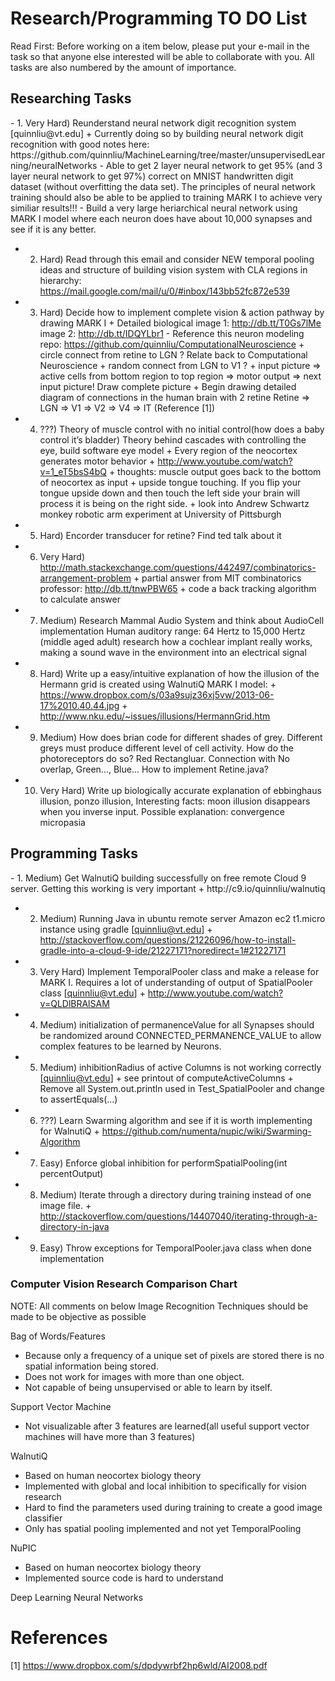 Research/Programming TO DO List
===============================
Read First: Before working on a item below, please put your e-mail in the task so that anyone else interested 
will be able to collaborate with you. All tasks are also numbered by the amount of importance.

<h2>Researching Tasks</h2>  
  - 1. Very Hard) Reunderstand neural network digit recognition system [quinnliu@vt.edu]
       + Currently doing so by building neural network digit recognition with good notes here:
         https://github.com/quinnliu/MachineLearning/tree/master/unsupervisedLearning/neuralNetworks
           - Able to get 2 layer neural network to get 95% (and 3 layer neural network to get 97%) correct on MNIST handwritten  
             digit dataset (without overfitting the data set). The principles of neural network training should also be able to be applied to training MARK I to achieve very similiar results!!!
           - Build a very large heriarchical neural network using MARK I model where each neuron does have about 10,000 synapses
             and see if it is any better.

  - 2. Hard) Read through this email and consider NEW temporal pooling ideas and structure of building vision system with CLA 
             regions in hierarchy: https://mail.google.com/mail/u/0/#inbox/143bb52fc872e539

  - 3. Hard) Decide how to implement complete vision & action pathway by drawing MARK I 
             + Detailed biological image 1: http://db.tt/T0Gs7lMe image 2: http://db.tt/IDQYLbr1 
               - Reference this neuron modeling repo: https://github.com/quinnliu/ComputationalNeuroscience
	               + circle connect from retine to LGN ? Relate back to Computational Neuroscience
                 + random connect from LGN to V1 ? 
	           + input picture => active cells from bottom region to top region => motor output => next input picture! Draw 
               complete picture
             + Begin drawing detailed diagram of connections in the human brain with 2 retine
	             Retine => LGN => V1 => V2 => V4 => IT (Reference [1]) 

  - 4. ???) Theory of muscle control with no initial control(how does a baby control it’s bladder)
            Theory behind cascades with controlling the eye, build software eye model
            + Every region of the neocortex generates motor behavior
            + http://www.youtube.com/watch?v=1_eT5bsS4bQ
            + thoughts: muscle output goes back to the bottom of neocortex as input
            + upside tongue touching. If you flip your tongue upside down and then touch the left side your brain will process it
              is being on the right side. 
            + look into Andrew Schwartz monkey robotic arm experiment at University of Pittsburgh

  - 5. Hard) Encorder transducer for retine? Find ted talk about it

  - 6. Very Hard) http://math.stackexchange.com/questions/442497/combinatorics-arrangement-problem
                  + partial answer from MIT combinatorics professor: http://db.tt/tnwPBW65
                  + code a back tracking algorithm to calculate answer 

  - 7. Medium) Research Mammal Audio System and think about AudioCell implementation
               Human auditory range: 64 Hertz to 15,000 Hertz (middle aged adult) research how a cochlear implant really
               works, making a sound wave in the environment into an electrical signal

  - 8. Hard) Write up a easy/intuitive explanation of how the illusion of the Hermann grid is created
             using WalnutiQ MARK I model:
             + https://www.dropbox.com/s/03a9sujz36xj5vw/2013-06-17%2010.40.44.jpg
             + http://www.nku.edu/~issues/illusions/HermannGrid.htm

  - 9. Medium) How does brian code for different shades of grey. Different greys must produce different level of cell activity.
               How do the photoreceptors do so? Red Rectangluar. Connection with No overlap, Green..., Blue... How to implement Retine.java?

  - 10. Very Hard) Write up biologically accurate explanation of ebbinghaus illusion, ponzo illusion,
                   Interesting facts: moon illusion disappears when you inverse input. Possible explanation: convergence micropasia

<h2>Programming Tasks</h2>
  - 1. Medium) Get WalnutiQ building successfully on free remote Cloud 9 server. Getting this working is very important
       + http://c9.io/quinnliu/walnutiq

  - 2. Medium) Running Java in ubuntu remote server Amazon ec2 t1.micro instance using gradle [quinnliu@vt.edu]
               + http://stackoverflow.com/questions/21226096/how-to-install-gradle-into-a-cloud-9-ide/21227171?noredirect=1#21227171

  - 3. Very Hard) Implement TemporalPooler class and make a release for MARK I. Requires a lot of understanding of output of
                  SpatialPooler class [quinnliu@vt.edu]
                  + http://www.youtube.com/watch?v=QLDlBRAlSAM

  - 4. Medium) initialization of permanenceValue for all Synapses should be randomized around CONNECTED_PERMANENCE_VALUE to
               allow complex features to be learned by Neurons.

  - 5. Medium) inhibitionRadius of active Columns is not working correctly [quinnliu@vt.edu]
               + see printout of computeActiveColumns
               + Remove all System.out.println used in Test_SpatialPooler and change to assertEquals(...)

  - 6. ???) Learn Swarming algorithm and see if it is worth implementing for WalnutiQ 
            + https://github.com/numenta/nupic/wiki/Swarming-Algorithm

  - 7. Easy) Enforce global inhibition for performSpatialPooling(int percentOutput)
	
  - 8. Medium) Iterate through a directory during training instead of one image file. 
	             + http://stackoverflow.com/questions/14407040/iterating-through-a-directory-in-java

  - 9. Easy) Throw exceptions for TemporalPooler.java class when done implementation

<h3>Computer Vision Research Comparison Chart</h3>

NOTE: All comments on below Image Recognition Techniques should be made to be objective as possible

Bag of Words/Features
  - Because only a frequency of a unique set of pixels are stored there is no spatial information being stored.
  - Does not work for images with more than one object.
  - Not capable of being unsupervised or able to learn by itself.

Support Vector Machine
  - Not visualizable after 3 features are learned(all useful support vector machines will have more than 3 features)

WalnutiQ 
  - Based on human neocortex biology theory
  - Implemented with global and local inhibition to specifically for vision research
  - Hard to find the parameters used during training to create a good image classifier
  - Only has spatial pooling implemented and not yet TemporalPooling

NuPIC
  - Based on human neocortex biology theory
  - Implemented source code is hard to understand
  
Deep Learning Neural Networks

References
==========
[1] https://www.dropbox.com/s/dpdywrbf2hp6wld/AI2008.pdf